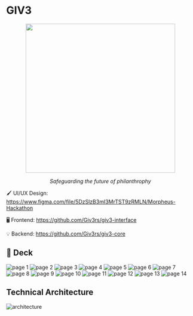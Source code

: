 # GIV3

<p align="center">
<img src="https://raw.githubusercontent.com/Giv3rs/.github/main/profile/assets/giv3_logo.drawio.svg" width=400/>
</a>
<p align="center">
<i>Safeguarding the future of philanthrophy</i>

🖌️ UI/UX Design: <https://www.figma.com/file/5DzSlzB3mI3MrTST9zRMLN/Morpheus-Hackathon>

🖥️ Frontend: <https://github.com/Giv3rs/giv3-interface>

💡 Backend: <https://github.com/Giv3rs/giv3-core>

## 📑 Deck

![page 1](https://raw.githubusercontent.com/Giv3rs/.github/main/profile/assets/ss_Page_01.png)
![page 2](https://raw.githubusercontent.com/Giv3rs/.github/main/profile/assets/ss_Page_02.png)
![page 3](https://raw.githubusercontent.com/Giv3rs/.github/main/profile/assets/ss_Page_03.png)
![page 4](https://raw.githubusercontent.com/Giv3rs/.github/main/profile/assets/ss_Page_04.png)
![page 5](https://raw.githubusercontent.com/Giv3rs/.github/main/profile/assets/ss_Page_05.png)
![page 6](https://raw.githubusercontent.com/Giv3rs/.github/main/profile/assets/ss_Page_06.png)
![page 7](https://raw.githubusercontent.com/Giv3rs/.github/main/profile/assets/ss_Page_07.png)
![page 8](https://raw.githubusercontent.com/Giv3rs/.github/main/profile/assets/ss_Page_08.png)
![page 9](https://raw.githubusercontent.com/Giv3rs/.github/main/profile/assets/ss_Page_09.png)
![page 10](https://raw.githubusercontent.com/Giv3rs/.github/main/profile/assets/ss_Page_10.png)
![page 11](https://raw.githubusercontent.com/Giv3rs/.github/main/profile/assets/ss_Page_11.png)
![page 12](https://raw.githubusercontent.com/Giv3rs/.github/main/profile/assets/ss_Page_12.png)
![page 13](https://raw.githubusercontent.com/Giv3rs/.github/main/profile/assets/ss_Page_13.png)
![page 14](https://raw.githubusercontent.com/Giv3rs/.github/main/profile/assets/ss_Page_14.png)

## Technical Architecture

![architecture](https://raw.githubusercontent.com/Giv3rs/.github/main/profile/assets/architecture.drawio.svg)

